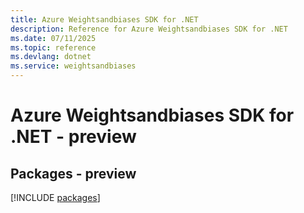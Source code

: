 ```yaml
---
title: Azure Weightsandbiases SDK for .NET
description: Reference for Azure Weightsandbiases SDK for .NET
ms.date: 07/11/2025
ms.topic: reference
ms.devlang: dotnet
ms.service: weightsandbiases
---
```

# Azure Weightsandbiases SDK for .NET - preview
## Packages - preview
[!INCLUDE [packages](weightsandbiases-index.md)]